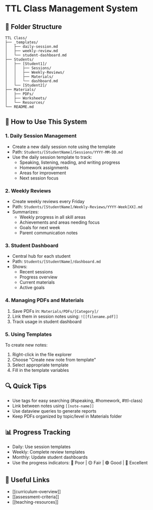# TTL Class Management System

## 📁 Folder Structure
```
TTL Class/
├── _templates/
│   ├── daily-session.md
│   ├── weekly-review.md
│   └── student-dashboard.md
├── Students/
│   ├── [Student1]/
│   │   ├── Sessions/
│   │   ├── Weekly-Reviews/
│   │   ├── Materials/
│   │   └── dashboard.md
│   └── [Student2]/
├── Materials/
│   ├── PDFs/
│   ├── Worksheets/
│   └── Resources/
└── README.md
```

## 🎯 How to Use This System

### 1. Daily Session Management
- Create a new daily session note using the template
- Path: `Students/[StudentName]/Sessions/YYYY-MM-DD.md`
- Use the daily session template to track:
  - Speaking, listening, reading, and writing progress
  - Homework assignments
  - Areas for improvement
  - Next session focus

### 2. Weekly Reviews
- Create weekly reviews every Friday
- Path: `Students/[StudentName]/Weekly-Reviews/YYYY-Week[XX].md`
- Summarizes:
  - Weekly progress in all skill areas
  - Achievements and areas needing focus
  - Goals for next week
  - Parent communication notes

### 3. Student Dashboard
- Central hub for each student
- Path: `Students/[StudentName]/dashboard.md`
- Shows:
  - Recent sessions
  - Progress overview
  - Current materials
  - Active goals

### 4. Managing PDFs and Materials
1. Save PDFs in: `Materials/PDFs/[Category]/`
2. Link them in session notes using: `![[filename.pdf]]`
3. Track usage in student dashboard

### 5. Using Templates
To create new notes:
1. Right-click in the file explorer
2. Choose "Create new note from template"
3. Select appropriate template
4. Fill in the template variables

## 🔍 Quick Tips
- Use tags for easy searching (#speaking, #homework, #ttl-class)
- Link between notes using `[[note-name]]`
- Use dataview queries to generate reports
- Keep PDFs organized by topic/level in Materials folder

## 📊 Progress Tracking
- Daily: Use session templates
- Weekly: Complete review templates
- Monthly: Update student dashboards
- Use the progress indicators: 🔴 Poor | 🟡 Fair | 🟢 Good | 🔵 Excellent

## 🔗 Useful Links
- [[curriculum-overview]]
- [[assessment-criteria]]
- [[teaching-resources]] 